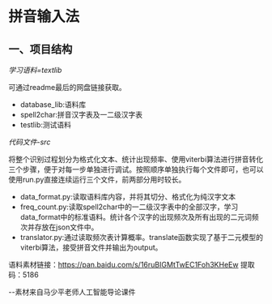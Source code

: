 拼音输入法
====
一、项目结构
--
*学习语料=textlib*

   可通过readme最后的网盘链接获取。
* database_lib:语料库
* spell2char:拼音汉字表及一二级汉字表
* testlib:测试语料

*代码文件-src*

   将整个识别过程划分为格式化文本、统计出现频率、使用viterbi算法进行拼音转化三个步骤，便于对每一步单独进行调试。按照顺序单独执行每个文件即可，也可以使用run.py直接连续运行三个文件，前两部分用时较长。
* data_format.py:读取语料库内容，并将其切分、格式化为纯汉字文本
* freq_count.py:读取spell2char中的一二级汉字表中的全部汉字，学习data_format中的标准语料。统计各个汉字的出现频次及所有出现的二元词频次并存放在json文件中。
* translator.py:通过读取频次表计算概率。translate函数实现了基于二元模型的viterbi算法，接受拼音文件并输出为output。

语料素材链接：https://pan.baidu.com/s/16ruBIGMtTwEC1Foh3KHeEw  提取码：5186 

--素材来自马少平老师人工智能导论课件
